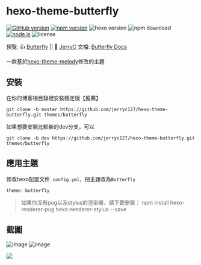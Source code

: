 # hexo-theme-butterfly

[![GitHub version](https://badge.fury.io/gh/jerryc127%2Fhexo-theme-butterfly.svg)](https://badge.fury.io/gh/jerryc127%2Fhexo-theme-butterfly)
[![npm version](https://badge.fury.io/js/hexo-theme-butterfly.svg)](https://badge.fury.io/js/hexo-theme-butterfly)
![hexo version](https://img.shields.io/badge/hexo-4.0+-0e83c)
![npm download](https://img.shields.io/npm/dw/hexo-theme-butterfly)
<a href="https://nodejs.org/"><img alt="node.js" src="https://img.shields.io/badge/node.js-8.0+-blur"/></a>
![license](https://img.shields.io/github/license/jerryc127/hexo-theme-butterfly)

預覽: 👍 [Butterfly](https://demo.jerryc.me/)  ||   🤞 [JerryC](https://jerryc.me/)
文檔: [Butterfly Docs](https://demo.jerryc.me/posts/21cfbf15/)

一款基於[hexo-theme-melody](https://github.com/Molunerfinn/hexo-theme-melody)修改的主題

## 安裝

在你的博客根目錄裡安裝穩定版【推薦】

```
git clone -b master https://github.com/jerryc127/hexo-theme-butterfly.git themes/butterfly
```

如果想要安裝比較新的dev分支，可以

```
git clone -b dev https://github.com/jerryc127/hexo-theme-butterfly.git themes/butterfly
```

## 應用主題
修改hexo配置文件`_config.yml`，把主題改為`Butterfly`

```
theme: butterfly
```

>如果你沒有pug以及stylus的渲染器，請下載安裝： npm install hexo-renderer-pug hexo-renderer-stylus --save

## 截圖

![image](https://user-images.githubusercontent.com/16351105/58887365-1272f780-8718-11e9-9329-3292c6ba20d4.png)
![image](https://user-images.githubusercontent.com/16351105/58887457-3cc4b500-8718-11e9-9417-2bdea603c92e.png)

![](https://user-images.githubusercontent.com/16351105/69338594-7d03f980-0c9e-11ea-8b64-7f165e6508e2.png)